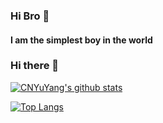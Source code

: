 ### Hi Bro 👋

#### I am the simplest boy in the world

### Hi there 👋

[![CNYuYang's github stats](https://github-readme-stats.vercel.app/api?username=CNYuYang&show_icons=true&theme=dark)](https://github.com/CNYuYang)

[![Top Langs](https://github-readme-stats.vercel.app/api/top-langs/?username=CNYuYang&layout=compact)](https://github.com/CNYuYang)
